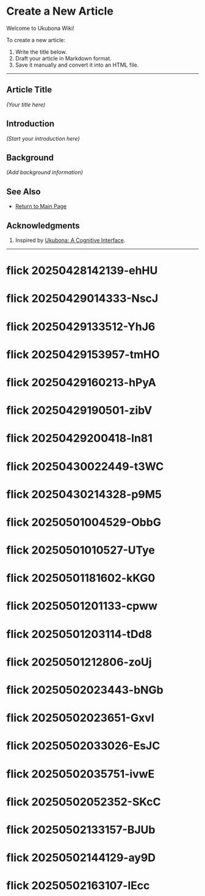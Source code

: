 # Create a New Article

Welcome to Ukubona Wiki!

To create a new article:

1. Write the title below.
2. Draft your article in Markdown format.
3. Save it manually and convert it into an HTML file.

---

## Article Title

_(Your title here)_

## Introduction

_(Start your introduction here)_

## Background

_(Add background information)_

## See Also

- [Return to Main Page](../index.html)

## Acknowledgments

1. Inspired by [Ukubona: A Cognitive Interface](https://abikesa.github.io/book-ukubona/).

---
# flick 20250428142139-ehHU
# flick 20250429014333-NscJ
# flick 20250429133512-YhJ6
# flick 20250429153957-tmHO
# flick 20250429160213-hPyA
# flick 20250429190501-zibV
# flick 20250429200418-ln81
# flick 20250430022449-t3WC
# flick 20250430214328-p9M5
# flick 20250501004529-ObbG
# flick 20250501010527-UTye
# flick 20250501181602-kKG0
# flick 20250501201133-cpww
# flick 20250501203114-tDd8
# flick 20250501212806-zoUj
# flick 20250502023443-bNGb
# flick 20250502023651-GxvI
# flick 20250502033026-EsJC
# flick 20250502035751-ivwE
# flick 20250502052352-SKcC
# flick 20250502133157-BJUb
# flick 20250502144129-ay9D
# flick 20250502163107-lEcc
